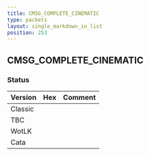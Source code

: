 ```yaml
---
title: CMSG_COMPLETE_CINEMATIC
type: packets
layout: single_markdown_in_list
position: 253
---
```


## CMSG_COMPLETE_CINEMATIC

### Status

Version | Hex | Comment
---------- | ---------- | ---------- 
Classic |  |  
TBC |  |  
WotLK |  |  
Cata |  |  
